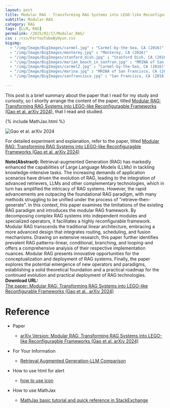 ```yaml
---
layout: post
title: Modular RAG - Transforming RAG Systems into LEGO-like Reconfigurable Frameworks
subtitle: Modular-RAG
category: RAG
tags: [LLM, RAG]
permalink: /2025/02/17/Modular_RAG/
css : /css/ForYouTubeByHyun.css
bigimg: 
  - "/img/Image/BigImages/carmel.jpg" : "Carmel-by-the-Sea, CA (2016)"
  - "/img/Image/BigImages/monterey.jpg" : "Monterey, CA (2016)"
  - "/img/Image/BigImages/stanford_dish.jpg" : "Stanford Dish, CA (2016)"
  - "/img/Image/BigImages/marian_beach_in_sanfran.jpg" : "MRINA of San Francisco, CA (2016)"
  - "/img/Image/BigImages/carmel2.jpg" : "Carmel-by-the-Sea, CA (2016)"
  - "/img/Image/BigImages/marina.jpg" : "MRINA of San Francisco, CA (2016)"
  - "/img/Image/BigImages/sanfrancisco.jpg" : "San Francisco, CA (2016)"
  
---
```


This post is a brief summary about the paper that I read for my study and curiosity, so I shortly arrange the content of the paper, titled [Modular RAG: Transforming RAG Systems into LEGO-like Reconfiguragble Frameworks (Gao et al. arXiv 2024)](https://arxiv.org/abs/2407.21059), that I read and studied. 

{% include MathJax.html %}


![Gao et al. arXiv 2024]()


For detailed experiment and explanation, refer to the paper, titled [Modular RAG: Transforming RAG Systems into LEGO-like Reconfiguragble Frameworks (Gao et al. arXiv 2024)](https://arxiv.org/abs/2407.21059)

<div class="alert alert-info" role="alert"><i class="fa fa-info-circle"></i> <b>Note(Abstract): </b>
Retrieval-augmented Generation (RAG) has markedly enhanced the capabilities of Large Language Models (LLMs) in tackling knowledge-intensive tasks. The increasing demands of application scenarios have driven the evolution of RAG, leading to the integration of advanced retrievers, LLMs and other complementary technologies, which in turn has amplified the intricacy of RAG systems. However, the rapid advancements are outpacing the foundational RAG paradigm, with many methods struggling to be unified under the process of "retrieve-then-generate". In this context, this paper examines the limitations of the existing RAG paradigm and introduces the modular RAG framework. By decomposing complex RAG systems into independent modules and specialized operators, it facilitates a highly reconfigurable framework. Modular RAG transcends the traditional linear architecture, embracing a more advanced design that integrates routing, scheduling, and fusion mechanisms. Drawing on extensive research, this paper further identifies prevalent RAG patterns-linear, conditional, branching, and looping-and offers a comprehensive analysis of their respective implementation nuances. Modular RAG presents innovative opportunities for the conceptualization and deployment of RAG systems. Finally, the paper explores the potential emergence of new operators and paradigms, establishing a solid theoretical foundation and a practical roadmap for the continued evolution and practical deployment of RAG technologies.
</div>

<div class="alert alert-success" role="alert"><i class="fa fa-paperclip fa-lg"></i> <b>Download URL: </b><br>
  <a href="https://arxiv.org/abs/2407.21059">The paper: Modular RAG: Transforming RAG Systems into LEGO-like Reconfigurable Frameworks (Gao et al., arXiv 2024)</a></div>

# Reference 

- Paper 
  - [arXiv Version: Modular RAG: Transforming RAG Systems into LEGO-like Reconfiguragble Frameworks (Gao et al. arXiv 2024)](https://arxiv.org/abs/2407.21059)
 
- For Your Information
  - [Retrieval Augmented Generation-LLM Comparison](https://orkg.org/comparison/R716040)
  
- How to use html for alert
  - [how to use icon](http://idratherbewriting.com/documentation-theme-jekyll/mydoc_icons.html)
 
- How to use MathJax 
  - [MathJax basic tutorial and quick reference in StackExchange](https://math.meta.stackexchange.com/questions/5020/mathjax-basic-tutorial-and-quick-reference)

